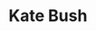---
title: "Kate Bush"
summary: "Catherine Bush is an English singer, songwriter, record producer and dancer. In 1978, at the age of 19, she topped the UK Singles Chart for four weeks with her debut single \"Wuthering Heights\", becoming the first female artist to achieve a UK number one with a self-written song. Bush has since released 25 UK Top 40 singles, including the Top 10 hits \"The Man with the Child in His Eyes\", \"Babooshka\", \"Running Up That Hill\", \"Don't Give Up\" , and \"King of the Mountain\". All ten of her studio albums reached the UK Top 10, with all but one reaching the top five, including the UK number one albums Never for Ever , Hounds of Love and the greatest hits compilation The Whole Story . She was the first British solo female artist to top the UK album charts and the first female artist to enter the album chart at number one.Bush began writing songs at 11. She was signed to EMI Records after Pink Floyd guitarist David Gilmour helped produce a demo tape. Her debut album, The Kick Inside, was released in 1978. Bush slowly gained artistic independence in album production and has produced all her studio albums since The Dreaming . She took a hiatus between her seventh and eighth albums, The Red Shoes and Aerial . Bush drew attention again in 2014 with her concert residency Before the Dawn, her first shows since 1979's The Tour of Life. In 2022, \"Running Up That Hill\" received renewed attention after it appeared in the Netflix series Stranger Things, becoming Bush's second UK number one and reaching the top of several other charts. It also reached number 3 on the US Billboard Hot 100, and its parent album, Hounds of Love, became Bush's first album to reach the top of a Billboard albums chart.
Bush's eclectic musical style, unconventional lyrics, performances and literary themes have influenced a diverse range of artists. She has received 13 Brit Awards nominations, winning for Best British Female Artist in 1987, and has been nominated for three Grammy Awards. In 2002, Bush was recognised with an Ivor Novello Award for Outstanding Contribution to British Music. She was appointed a Commander of the Order of the British Empire in the 2013 New Year Honours for services to music. She also became a Fellow of The Ivors Academy in the UK in 2020. That year, Rolling Stone ranked Hounds of Love at number 68 on their list of the 500 Greatest Albums of All Time. In 2021, \"Running Up That Hill\" was also listed at number 60 in Rolling Stone's 500 Greatest Songs of All Time. Bush was selected for induction into the Rock and Roll Hall of Fame in 2023."
image: "kate-bush.jpg"
apple_music_artist_url: "None"
wikipedia_url: "https://en.wikipedia.org/wiki/Kate_Bush"
---